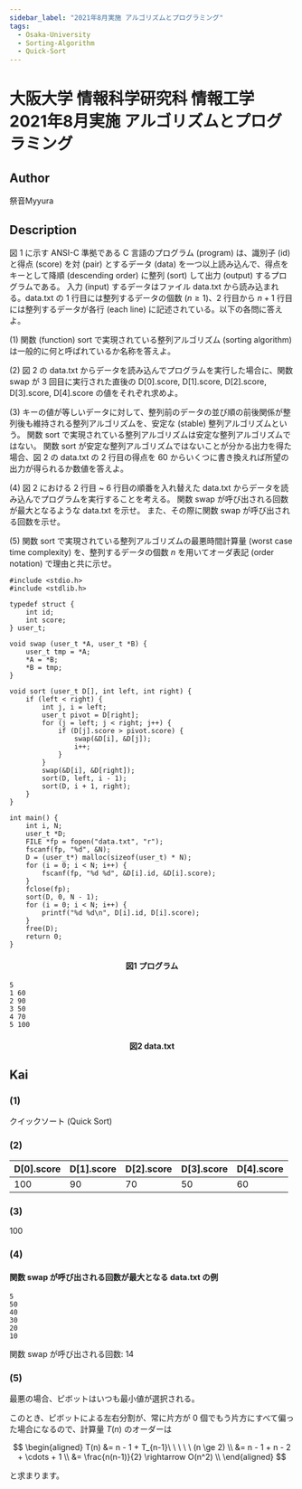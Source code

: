 ```yaml
---
sidebar_label: "2021年8月実施 アルゴリズムとプログラミング"
tags:
  - Osaka-University
  - Sorting-Algorithm
  - Quick-Sort
---
```

# 大阪大学 情報科学研究科 情報工学 2021年8月実施 アルゴリズムとプログラミング

## **Author**
祭音Myyura

## **Description**
図 1 に示す ANSI-C 準拠である C 言語のプログラム (program) は、識別子 (id) と得点 (score) を対 (pair) とするデータ (data) を一つ以上読み込んで、得点をキーとして降順 (descending order) に整列 (sort) して出力 (output) するプログラムである。
入力 (input) するデータはファイル data.txt から読み込まれる。data.txt の 1 行目には整列するデータの個数 ($n \ge 1$)、2 行目から $n+1$ 行目には整列するデータが各行 (each line) に記述されている。以下の各問に答えよ。

(1) 関数 (function) sort で実現されている整列アルゴリズム (sorting algorithm) は一般的に何と呼ばれているか名称を答えよ。

(2) 図 2 の data.txt からデータを読み込んでプログラムを実行した場合に、関数 swap が 3 回目に実行された直後の D\[0\].score, D\[1\].score, D\[2\].score, D\[3\].score, D\[4\].score の値をそれぞれ求めよ。

(3) キーの値が等しいデータに対して、整列前のデータの並び順の前後関係が整列後も維持される整列アルゴリズムを、安定な (stable) 整列アルゴリズムという。
関数 sort で実現されている整列アルゴリズムは安定な整列アルゴリズムではない。
関数 sort が安定な整列アルゴリズムではないことが分かる出力を得た場合、図 2 の data.txt の 2 行目の得点を 60 からいくつに書き換えれば所望の出力が得られるか数値を答えよ。

(4) 図 2 における 2 行目 ~ 6 行目の順番を入れ替えた data.txt からデータを読み込んでプログラムを実行することを考える。
関数 swap が呼び出される回数が最大となるような data.txt を示せ。
また、その際に関数 swap が呼び出される回数を示せ。

(5) 関数 sort で実現されている整列アルゴリズムの最悪時間計算量 (worst case time complexity) を、整列するデータの個数 $n$ を用いてオーダ表記 (order notation) で理由と共に示せ。

```text
#include <stdio.h>
#include <stdlib.h>

typedef struct {
    int id;
    int score;
} user_t;

void swap (user_t *A, user_t *B) {
    user_t tmp = *A;
    *A = *B;
    *B = tmp;
}

void sort (user_t D[], int left, int right) {
    if (left < right) {
        int j, i = left;
        user_t pivot = D[right];
        for (j = left; j < right; j++) {
            if (D[j].score > pivot.score) {
                swap(&D[i], &D[j]);
                i++;
            }
        }
        swap(&D[i], &D[right]);
        sort(D, left, i - 1);
        sort(D, i + 1, right);
    }
}

int main() {
    int i, N;
    user_t *D;
    FILE *fp = fopen("data.txt", "r");
    fscanf(fp, "%d", &N);
    D = (user_t*) malloc(sizeof(user_t) * N);
    for (i = 0; i < N; i++) {
        fscanf(fp, "%d %d", &D[i].id, &D[i].score);
    }
    fclose(fp);
    sort(D, 0, N - 1);
    for (i = 0; i < N; i++) {
        printf("%d %d\n", D[i].id, D[i].score);
    }
    free(D);
    return 0;
}
```
#### <center> 図1 プログラム

```text
5
1 60
2 90
3 50
4 70
5 100
```
#### <center> 図2 data.txt


## **Kai**
### (1)
クイックソート (Quick Sort)

### (2)
| D\[0\].score | D\[1\].score | D\[2\].score | D\[3\].score | D\[4\].score |
| - | - | - | - | - |
|100|90|70|50|60|

### (3)
100

### (4)
#### 関数 swap が呼び出される回数が最大となる data.txt の例
```text
5
50
40
30
20
10
```

関数 swap が呼び出される回数: 14

### (5)
最悪の場合、ピボットはいつも最小値が選択される。

このとき、ピボットによる左右分割が、常に片方が 0 個でもう片方にすべて偏った場合になるので、計算量 $T(n)$ のオーダーは

$$
\begin{aligned}
T(n) &= n - 1 + T_{n-1}\ \ \ \ \ (n \ge 2) \\
&= n - 1 + n - 2 + \cdots + 1 \\
&= \frac{n(n-1)}{2} \rightarrow O(n^2) \\
\end{aligned}
$$

と求まります。